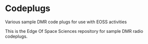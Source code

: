 # Codeplugs

Various sample DMR code plugs for use with EOSS activities



This is the Edge Of Space Sciences repository for sample DMR radio codeplugs.
